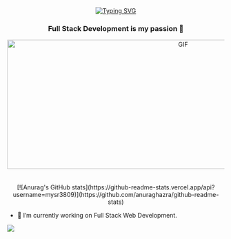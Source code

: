 
<div align=center>
<a href="https://git.io/typing-svg"><img src="https://readme-typing-svg.herokuapp.com?font=Fira+Code&size=28&duration=2000&pause=250&color=F70000&background=FFFFFF00&center=true&vCenter=true&multiline=true&width=700&height=100&lines=Hello+everyone+I'm+Mustafa+%F0%9F%91%8B;I'm+a+Full+Stack+Software+Developer" alt="Typing SVG" /></a>
</div>
    
<h3 align="center">Full Stack Development is my passion 💪</h3>

<div align="center">
<img height=300" width="800" alt="GIF" align="center" src="https://media1.giphy.com/media/HscDLzkO8EOTmgkhQP/giphy.gif?cid=ecf05e47w1dlyvyl5rjxr5mlj26tuie0179znw7ed4ttirik&rid=giphy.gif&ct=g">
</div>

</br>
</br>
<div align=center>
[![Anurag's GitHub stats](https://github-readme-stats.vercel.app/api?username=mysr3809)](https://github.com/anuraghazra/github-readme-stats)
</div>

- 🔭 I’m currently working on Full Stack Web Development.

![](https://komarev.com/ghpvc/?username=mysr3809&color=green&label=PROFILE+VIEWS)
